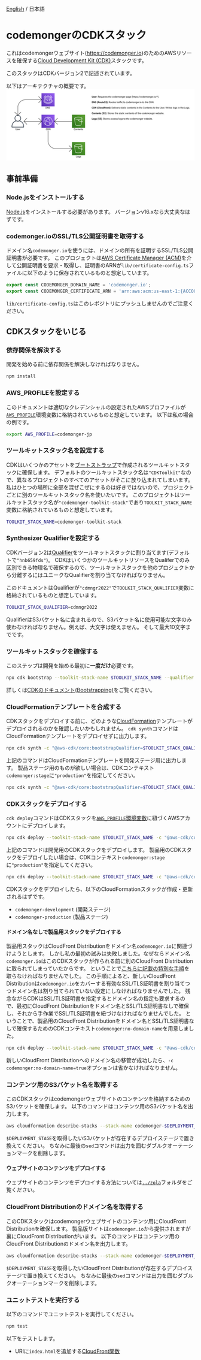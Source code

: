 [English](./README.md) / 日本語

# codemongerのCDKスタック

これはcodemongerウェブサイト(https://codemonger.io)のためのAWSリソースを確保する[Cloud Development Kit (CDK)](https://docs.aws.amazon.com/cdk/v2/guide/home.html)スタックです。

このスタックはCDKバージョン2で記述されています。

以下はアーキテクチャの概要です。
![AWS Architecture](./docs/aws-architecture.png)

## 事前準備

### Node.jsをインストールする

[Node.js](https://nodejs.org/en/)をインストールする必要があります。
バージョンv16.xなら大丈夫なはずです。

### codemonger.ioのSSL/TLS公開証明書を取得する

ドメイン名`codemonger.io`を使うには、ドメインの所有を証明するSSL/TLS公開証明書が必要です。
このプロジェクトは[AWS Certificate Manager (ACM)](https://docs.aws.amazon.com/acm/latest/userguide/acm-overview.html)を介して公開証明書を要求・取得し、証明書のARNが`lib/certificate-config.ts`ファイルに以下のように保存されているものと想定しています。

```ts
export const CODEMONGER_DOMAIN_NAME = 'codemonger.io';
export const CODEMONGER_CERTIFICATE_ARN = 'arn:aws:acm:us-east-1:{ACCOUNT_ID}:certificate/{CERTIFICATE_ID}';
```

`lib/certificate-config.ts`はこのレポジトリにプッシュしませんのでご注意ください。

## CDKスタックをいじる

### 依存関係を解決する

開発を始める前に依存関係を解決しなければなりません。

```sh
npm install
```

### AWS_PROFILEを設定する

このドキュメントは適切なクレデンシャルの設定されたAWSプロファイルが[`AWS_PROFILE`](https://docs.aws.amazon.com/cli/latest/userguide/cli-configure-profiles.html)環境変数に格納されているものと想定しています。
以下は私の場合の例です。

```sh
export AWS_PROFILE=codemonger-jp
```

### ツールキットスタック名を設定する

CDKはいくつかのアセットを[ブートストラップ](https://docs.aws.amazon.com/cdk/v2/guide/bootstrapping.html)で作成されるツールキットスタックに確保します。
デフォルトのツールキットスタック名は`"CDKToolkit"`なので、異なるプロジェクトのすべてのアセットがそこに放り込まれてしまいます。
私はひとつの場所に全部を混ぜこぜにするのは好きではないので、プロジェクトごとに別のツールキットスタック名を使いたいです。
このプロジェクトはツールキットスタック名が`"codemonger-toolkit-stack"`であり`TOOLKIT_STACK_NAME`変数に格納されているものと想定しています。

```sh
TOOLKIT_STACK_NAME=codemonger-toolkit-stack
```

### Synthesizer Qualifierを設定する

CDKバージョン2は[Qualifier](https://docs.aws.amazon.com/cdk/v2/guide/bootstrapping.html#bootstrapping-custom-synth)をツールキットスタックに割り当てます(デフォルトで`"hnb659fds"`)。
CDKはいくつかのツールキットリソースをQualiferでのみ区別できる物理名で確保するので、ツールキットスタックを他のプロジェクトから分離するにはユニークなQualifierを割り当てなければなりません。

このドキュメントはQualifierが`"cdmngr2022"`で`TOOLKIT_STACK_QUALIFIER`変数に格納されているものと想定しています。

```sh
TOOLKIT_STACK_QUALIFIER=cdmngr2022
```

QualifierはS3バケット名に含まれるので、S3バケット名に使用可能な文字のみ使わなければなりません。例えば、大文字は使えません。
そして最大10文字までです。

### ツールキットスタックを確保する

このステップは開発を始める最初に**一度だけ**必要です。

```sh
npx cdk bootstrap --toolkit-stack-name $TOOLKIT_STACK_NAME --qualifier $TOOLKIT_STACK_QUALIFIER
```

詳しくは[CDKのドキュメント(Bootstrapping)](https://docs.aws.amazon.com/cdk/v2/guide/bootstrapping.html)をご覧ください。

### CloudFormationテンプレートを合成する

CDKスタックをデプロイする前に、どのような[CloudFormation](https://docs.aws.amazon.com/AWSCloudFormation/latest/UserGuide/Welcome.html)テンプレートがデプロイされるのかを確認したいかもしれません。
`cdk synth`コマンドはCloudFormationテンプレートをデプロイせずに出力します。

```sh
npx cdk synth -c "@aws-cdk/core:bootstrapQualifier=$TOOLKIT_STACK_QUALIFIER"
```

上記のコマンドはCloudFormationテンプレートを開発ステージ用に出力します。
製品ステージ用のものが欲しい場合は、CDKコンテキスト`codemonger:stage`に`"production"`を指定してください。

```sh
npx cdk synth -c "@aws-cdk/core:bootstrapQualifier=$TOOLKIT_STACK_QUALIFIER" -c codemonger:stage=production
```

### CDKスタックをデプロイする

`cdk deploy`コマンドはCDKスタックを[`AWS_PROFILE`環境変数](#setting-awsprofile)に紐づくAWSアカウントにデプロイします。

```sh
npx cdk deploy --toolkit-stack-name $TOOLKIT_STACK_NAME -c "@aws-cdk/core:bootstrapQualifier=$TOOLKIT_STACK_QUALIFIER"
```

上記のコマンドは開発用のCDKスタックをデプロイします。
製品用のCDKスタックをデプロイしたい場合は、CDKコンテキスト`codemonger:stage`に`"production"`を指定してください。

```sh
npx cdk deploy --toolkit-stack-name $TOOLKIT_STACK_NAME -c "@aws-cdk/core:bootstrapQualifier=$TOOLKIT_STACK_QUALIFIER" -c codemonger:stage=production
```

CDKスタックをデプロイしたら、以下のCloudFormationスタックが作成・更新されるはずです。
- `codemonger-development` (開発ステージ)
- `codemonger-production` (製品ステージ)

#### ドメイン名なしで製品用スタックをデプロイする

製品用スタックはCloudFront Distributionをドメイン名`codemonger.io`に関連づけようとします。
しかし私の最初の試みは失敗しました。なぜならドメイン名`codemonger.io`はこのCDKスタックが作られる前に別のCloudFront Distributionに取られてしまっていたからです。
ということで[こちらに記載の特別な手順](https://docs.aws.amazon.com/AmazonCloudFront/latest/DeveloperGuide/CNAMEs.html#alternate-domain-names-move)を取らなければなりませんでした。
この手順によると、新しいCloudFront Distributionは`codemonger.io`をカバーする有効なSSL/TLS証明書を割り当てつつドメイン名は割り当てられていない設定にしなければなりませんでした。
残念ながらCDKはSSL/TLS証明書を指定するとドメイン名の指定も要求するので、最初にCloudFront Distributionをドメイン名とSSL/TLS証明書なしで確保し、それから手作業でSSL/TLS証明書を紐づけなければなりませんでした。
ということで、製品用のCloudFront Distributionをドメイン名とSSL/TLS証明書なしで確保するためのCDKコンテキスト`codemonger:no-domain-name`を用意しました。

```sh
npx cdk deploy --toolkit-stack-name $TOOLKIT_STACK_NAME -c "@aws-cdk/core:bootstrapQualifier=$TOOLKIT_STACK_QUALIFIER" -c codemonger:stage=production -c codemonger:no-domain-name=true
```

新しいCloudFront Distributionへのドメイン名の移管が成功したら、`-c codemonger:no-domain-name=true`オプションは省かなければなりません。

### コンテンツ用のS3バケット名を取得する

このCDKスタックはcodemongerウェブサイトのコンテンツを格納するためのS3バケットを確保します。
以下のコマンドはコンテンツ用のS3バケット名を出力します。

```sh
aws cloudformation describe-stacks --stack-name codemonger-$DEPLOYMENT_STAGE --query "Stacks[0].Outputs[?OutputKey=='ContentsBucketName']|[0].OutputValue" | sed -E 's/(^")|("$)//g'
```

`$DEPLOYMENT_STAGE`を取得したいS3バケットが存在するデプロイステージで置き換えてください。
ちなみに最後の`sed`コマンドは出力を囲むダブルクオーテーションマークを削除します。

#### ウェブサイトのコンテンツをデプロイする

ウェブサイトのコンテンツをデプロイする方法については[`../zola`](../zola/README.ja.md)フォルダをご覧ください。

### CloudFront Distributionのドメイン名を取得する

このCDKスタックはcodemongerウェブサイトのコンテンツ用にCloudFront Distributionを確保します。
製品版サイトは`codemonger.io`から提供されますが裏にCloudFront Distributionがいます。
以下のコマンドはコンテンツ用のCloudFront Distributionのドメイン名を出力します。

```sh
aws cloudformation describe-stacks --stack-name codemonger-$DEPLOYMENT_STAGE --query "Stacks[0].Outputs[?OutputKey=='ContentsDistributionDomainName']|[0].OutputValue" | sed -E 's/(^")|("$)//g'
```

`$DEPLOYMENT_STAGE`を取得したいCloudFront Distributionが存在するデプロイステージで置き換えてください。
ちなみに最後の`sed`コマンドは出力を囲むダブルクオーテーションマークを削除します。

### ユニットテストを実行する

以下のコマンドでユニットテストを実行してください。

```sh
npm test
```

以下をテストします。
- URIに`index.html`を追加する[CloudFront関数](https://docs.aws.amazon.com/AmazonCloudFront/latest/DeveloperGuide/cloudfront-functions.html)